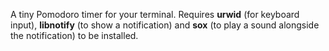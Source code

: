 A tiny Pomodoro timer for your terminal. Requires **urwid** (for keyboard input), **libnotify** (to show a notification) and **sox** (to play a sound alongside the notification) to be installed.
